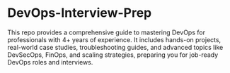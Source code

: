 # DevOps-Interview-Prep
This repo provides a comprehensive guide to mastering DevOps for professionals with 4+ years of experience. It includes hands-on projects, real-world case studies, troubleshooting guides, and advanced topics like DevSecOps, FinOps, and scaling strategies, preparing you for job-ready DevOps roles and interviews.
